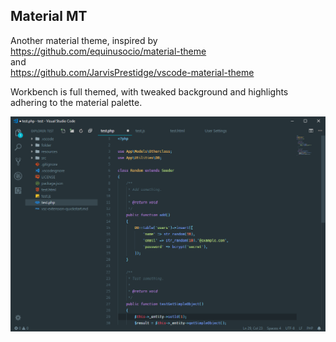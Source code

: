## Material MT

Another material theme, inspired by  
https://github.com/equinusocio/material-theme   
and  
https://github.com/JarvisPrestidge/vscode-material-theme

Workbench is full themed, with tweaked background and highlights adhering to the material palette.

![screenshot](https://raw.githubusercontent.com/m-thorsen/vscode-material-mt/master/screenshot.png)
